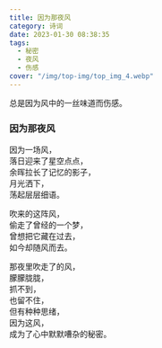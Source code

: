 ```yaml
---
title: 因为那夜风
category: 诗词
date: 2023-01-30 08:38:35
tags:
  - 秘密
  - 夜风
  - 伤感
cover: "/img/top-img/top_img_4.webp"
---
```


总是因为风中的一丝味道而伤感。

<!--more-->

### 因为那夜风

因为一场风，  
落日迎来了星空点点，  
余晖拉长了记忆的影子，  
月光洒下，  
荡起层层细语。

吹来的这阵风，  
偷走了曾经的一个梦，  
曾想把它藏在过去，  
如今却随风而去。

那夜里吹走了的风，  
朦朦胧胧，  
抓不到，  
也留不住，  
但有种种思绪，  
因为这风，  
成为了心中默默嘈杂的秘密。
